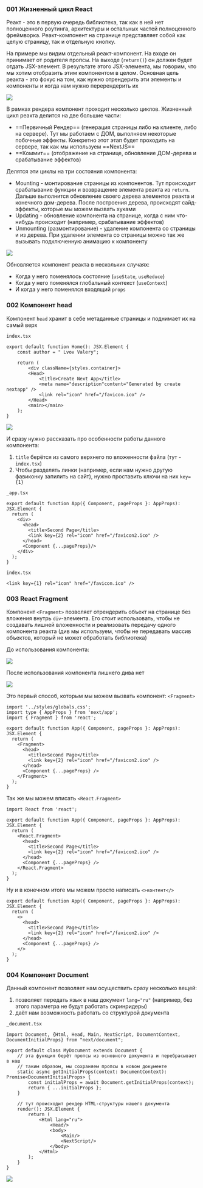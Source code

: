 ### 001 Жизненный цикл React

Реакт - это в первую очередь библиотека, так как в ней нет полноценного роутинга, архитектуры и остальных частей полноценного фреймворка. Реакт-компонент на странице представляет собой как целую страницу, так и отдельную кнопку.

На примере мы видим отдельный реакт-компонент. На входе он принимает от родителя пропсы. На выходе (`return()`) он должен будет отдать JSX-элемент. В результате этого JSX-элемента, мы говорим, что мы хотим отобразить этим компонентом в целом.
Основная цель реакта - это фокус на том, как нужно отрендерить эти элементы и компоненты и когда нам нужно перерендерить их

![](_png/Pasted%20image%2020221008120219.png)

В рамках рендера компонент проходит несколько циклов. Жизненный цикл реакта делится на две большие части:
- ==Первичный Рендер== (генерация страницы либо на клиенте, либо на сервере). Тут мы работаем с ДОМ, выполняем некоторые побочные эффекты. Конкретно этот этап будет проходить на сервере, так как мы используем ==NextJS==
- ==Коммит== (отображение на странице, обновление ДОМ-дерева и срабатывание эффектов)

Делятся эти циклы на три состояния компонента:
- Mounting - монтирование страницы из компонентов. Тут происходит срабатывание функции и возвращение элемента реакта из `return`. Дальше выполнится обновление своего дерева элементов реакта и конечного дом-дерева. После построения дерева, происходят сайд-эффекты, которые мы можем вызвать хуками
- Updating - обновление компонента на странице, когда с ним что-нибудь происходит (например, срабатывание эффектов)
- Unmounting (размонтирование) - удаление компонента со страницы и из дерева. При удалении элемента со страницы можно так же вызывать подключенную анимацию к компоненту

![](_png/Pasted%20image%2020221008120455.png)

Обновляется компонент реакта в нескольких случаях:
- Когда у него поменялось состояние (`useState`, `useReduce`)
- Когда у него поменялся глобальный контекст (`useContext`)
- И когда у него поменялся входящий `props`

### 002 Компонент head

Компонент `head` хранит в себе метаданные страницы и поднимает их на самый верх

`index.tsx`
```TSX
export default function Home(): JSX.Element {
	const author = " Lvov Valery";

	return (
		<div className={styles.container}>
		<Head>
			<title>Create Next App</title>
			<meta name="description"content="Generated by create nextapp" />
			<link rel="icon" href="/favicon.ico" />
		</Head>
		<main></main>
	);
}
```

![](_png/Pasted%20image%2020221127112110.png)

И сразу нужно рассказать про особенности работы данного компонента:
1) `title` берётся из самого верхнего по вложенности файла (тут - `index.tsx`)
2) Чтобы разделять линки (например, если нам нужно другую фавиконку запилить на сайт), нужно проставить ключи на них `key={1}`

`_app.tsx`
```TSX
export default function App({ Component, pageProps }: AppProps): JSX.Element {
  return (
    <div>
      <head>
        <title>Second Page</title>
        <link key={2} rel="icon" href="/favicon2.ico" />
      </head>
      <Component {...pageProps}/>
    </div>
  );
}
```

`index.tsx`
```TSX
<link key={1} rel="icon" href="/favicon.ico" />
```

### 003 React Fragment

Компонент `<Fragment>` позволяет отрендерить объект на странице без вложения внутрь `div`-элемента. Его стоит использовать, чтобы не создавать лишней вложенности и реализовать передачу одного компонента реакта (див мы используем, чтобы не передавать массив объектов, который не может обработать библиотека)

До использования компонента:

![](_png/Pasted%20image%2020221127115434.png)

После использования компонента лишнего дива нет

![](_png/Pasted%20image%2020221127115408.png)

Это первый способ, которым мы можем вызвать компонент: `<Fragment>`

```TSX
import '../styles/globals.css';
import type { AppProps } from 'next/app';
import { Fragment } from 'react';

export default function App({ Component, pageProps }: AppProps): JSX.Element {
  return (
    <Fragment>
      <head>
        <title>Second Page</title>
        <link key={2} rel="icon" href="/favicon2.ico" />
      </head>
      <Component {...pageProps} />
    </Fragment>
  );
}
```

Так же мы можем вписать `<React.Fragment>`

```TSX
import React from 'react';

export default function App({ Component, pageProps }: AppProps): JSX.Element {
  return (
    <React.Fragment>
      <head>
        <title>Second Page</title>
        <link key={2} rel="icon" href="/favicon2.ico" />
      </head>
      <Component {...pageProps} />
    </React.Fragment>
  );
}
```

Ну и в конечном итоге мы можем просто написать `<>контент</>`

```TSX
export default function App({ Component, pageProps }: AppProps): JSX.Element {
  return (
    <>
      <head>
        <title>Second Page</title>
        <link key={2} rel="icon" href="/favicon2.ico" />
      </head>
      <Component {...pageProps} />
    </>
  );
}
```


### 004 Компонент Document

Данный компонент позволяет нам осуществить сразу несколько вещей:
1) позволяет передать язык в наш документ `lang="ru"` (например, без этого параметра не будут работать скринридеры)
2) даёт нам возможность работать со структурой документа

`_document.tsx`
```TSX
import Document, {Html, Head, Main, NextScript, DocumentContext, DocumentInitialProps} from "next/document";

export default class MyDocument extends Document {
	// эта функция берёт пропсы из основного документа и перебрасывает в наш
	// таким образом, мы сохраняем пропсы в новом документе
	static async getInitialProps(context: DocumentContext): Promise<DocumentInitialProps> {
		const initialProps = await Document.getInitialProps(context);
		return { ...initialProps };
	}

	// тут происходит рендер HTML-структуры нашего документа
	render(): JSX.Element {
		return (
			<Html lang="ru">
				<Head/>
				<body>
					<Main/>
					<NextScript/>
				</body>
			</Html>
		);
	}
}
```

![](_png/Pasted%20image%2020221127153526.png)